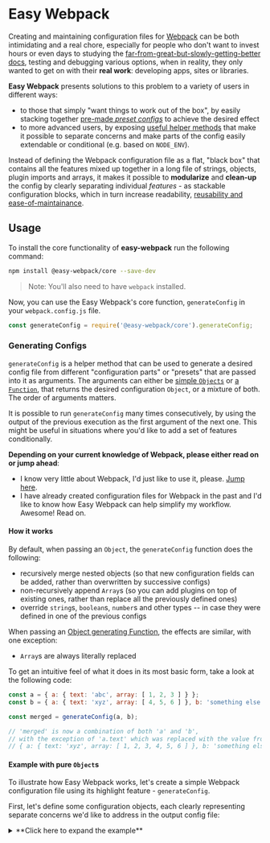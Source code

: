 # Easy Webpack

Creating and maintaining configuration files for [Webpack](https://webpack.github.io/) can be both intimidating and a real chore, especially for people who don't want to invest hours or even days to studying the [far-from-great-but-slowly-getting-better docs](https://webpack.github.io/docs/), testing and debugging various options, when in reality, they only wanted to get on with their **real work**: developing apps, sites or libraries.

**Easy Webpack** presents solutions to this problem to a variety of users in different ways:
- to those that simply "want things to work out of the box", by easily stacking together [pre-made *preset configs*](#the-easy-webpack-ecosystem---feature-and-configuration-presets) to achieve the desired effect
- to more advanced users, by exposing [useful helper methods](#generating-configs) that make it possible to separate concerns and make parts of the config easily extendable or conditional (e.g. based on `NODE_ENV`).

Instead of defining the Webpack configuration file as a flat, "black box" that contains all the features mixed up together in a long file of strings, objects, plugin imports and arrays, it makes it possible to **modularize** and **clean-up** the config by clearly separating individual *features* - as stackable configuration blocks, which in turn increase readability, [reusability and ease-of-maintainance](#the-easy-webpack-ecosystem---feature-and-configuration-presets).

## Usage

To install the core functionality of **easy-webpack** run the following command:

```sh
npm install @easy-webpack/core --save-dev
```

> Note: You'll also need to have `webpack` installed.

Now, you can use the Easy Webpack's core function, `generateConfig` in your `webpack.config.js` file.

```js
const generateConfig = require('@easy-webpack/core').generateConfig;
```

### Generating Configs

`generateConfig` is a helper method that can be used to generate a desired config file from different "configuration parts" or "presets" that are passed into it as arguments. The arguments can either be [simple `Objects`](#example-with-pure-objects) or [a `Function`](#object-generators), that returns the desired configuration `Object`, or a mixture of both. The order of arguments matters.

It is possible to run `generateConfig` many times consecutively, by using the output of the previous execution as the first argument of the next one. This might be useful in situations where you'd like to add a set of features  conditionally.

**Depending on your current knowledge of Webpack, please either read on or jump ahead**:

- I know very little about Webpack, I'd just like to use it, please. [Jump here](#the-easy-webpack-ecosystem---feature-and-configuration-presets).
- I have already created configuration files for Webpack in the past and I'd like to know how Easy Webpack can help simplify my workflow. Awesome! Read on.

#### How it works

By default, when passing an `Object`, the `generateConfig` function does the following:
- recursively merge nested objects (so that new configuration fields can be added, rather than overwritten by successive configs)
- non-recursively append `Array`s (so you can add plugins on top of existing ones, rather than replace all the previously defined ones)
- override `string`s, `boolean`s, `number`s and other types -- in case they were defined in one of the previous configs

When passing an [Object generating Function](#object-generators), the effects are similar, with one exception:
- `Array`s are always literally replaced

To get an intuitive feel of what it does in its most basic form, take a look at the following code:
```js
const a = { a: { text: 'abc', array: [ 1, 2, 3 ] } };
const b = { a: { text: 'xyz', array: [ 4, 5, 6 ] }, b: 'something else' };

const merged = generateConfig(a, b);

// 'merged' is now a combination of both 'a' and 'b', 
// with the exception of 'a.text' which was replaced with the value from 'b'
// { a: { text: 'xyz', array: [ 1, 2, 3, 4, 5, 6 ] }, b: 'something else' };
```

#### Example with pure `Object`s

To illustrate how Easy Webpack works, let's create a simple Webpack configuration file using its highlight feature - `generateConfig`. 

First, let's define some configuration objects, each clearly representing separate concerns we'd like to address in the output config file:

<details>
<summary>**Click here to expand the example**</summary>
```js
const path = require('path');
const DefinePlugin = require('webpack/lib/DefinePlugin');

const common = {
  entry: {
    'app': ['./src/main']
  },
  output: {
    path: path.resolve('dist'),
  }
}

const development = {
  devtool: 'cheap-module-inline-source-map',
  debug: true,
  output: {
    filename: '[name].bundle.js',
    sourceMapFilename: '[name].bundle.map',
    chunkFilename: '[id].chunk.js'
  },
  plugins: [
    new DefinePlugin({
      'process.env': {
        'NODE_ENV': JSON.stringify('development')
      }
    })
  ]
}

const production = {
  devtool: 'source-map',
  debug: false,
  
  output: {
    filename: '[name].[chunkhash].bundle.js',
    sourceMapFilename: '[name].[chunkhash].bundle.map',
    chunkFilename: '[id].[chunkhash].chunk.js'
  },
  
  plugins: [
    new DefinePlugin({
      'process.env': {
        'NODE_ENV': JSON.stringify('production')
      }
    })
  ]
}

const css = {
  module: {
    loaders: [{
      test: /\.css$/i,
      loaders: ['style', 'css']
    }]
  }
}
```
</details>

We can now use the `generateConfig` function from `@easy-webpack/core` to combine those parts into one, functional configuration object, which differs depending on the `NODE_ENV`:

```js
const generateConfig = require('@easy-webpack/core').generateConfig;

let config;

switch (process.env.NODE_ENV) {
  case 'development':
    config = generateConfig(common, development, css);
    break;
  case 'production':
    config = generateConfig(common, production, css);
    break;
}

module.exports = config;
```

This offers you a clear separation of concern in terms of defining your configuration files. 

#### Advanced usage
##### Literal Replace

You can achieve literal manipulations by using `literalReplace`:

```js
const literalReplace = require('@easy-webpack/core').literalReplace;

const initial = {
  plugins: [ new SomeWebpackPlugin() ]
}

const override = {
  plugins: literalReplace( [ AnotherWebpackPlugin() ] )
}

const config = generateConfig(initial, override);
// the output config will only have 'AnotherWebpackPlugin()', but not SomeWebpackPlugin, because of literalReplace
```

##### Object Generators

If you need more powerful and fine grained control over the blocks of your configuration (like prepending arrays or re-using current state), instead of passing in the object, you may also pass in a function, that generates the desired configuration part. 

The function you pass in will be evaluated with its `this` bound to the current configuration state, which means you can access previous values in order to modify or extend them. This makes it possible to do virtually any transformation to the config in a consistent manner, e.g. use values previously defined to compute the desired outcome. 

By further creating wrapper functions that generate functions that generate configuration objects (that's a mouthful!), you can create very clean wrappers for specific functionality (this is also how our preset configs are made):

<details>
<summary>**Click here to expand the example**</summary>
```js
import {get} from 'lodash'; // helper for extracting current value //

function css({ filename = '[name].css', allChunks = false, sourceMap = false, extractText = undefined, resolveRelativeUrl = undefined } = {}) {
  return function css() {
    const loaders = ['style', `css${sourceMap ? '?sourceMap' : ''}`];

    if (resolveRelativeUrl) {
      loaders.push(`resolve-url${sourceMap ? '?sourceMap' : ''}`);
      sourceMap = true; // source maps need to always be on for this
    }

    const extractCss = extractText === false;
    const providedInstance = extractText instanceof ExtractTextPlugin;

    if (!providedInstance)
      extractText = extractCss ? new ExtractTextPlugin(filename, extractText instanceof Object ? extractText : { allChunks, sourceMap }) : null;

    const config = {
      module: {
        loaders: get(this, 'module.loaders', []).concat([{
          test: /\.css$/i,
          loaders: extractCss ? extractText.extract(...loaders.slice(1)) : loaders
        }])
      }
    }

    if (extractText && !providedInstance) {
      config.plugins = [
        extractText
      ].concat(get(this, 'plugins', []))
    }

    if (resolveRelativeUrl instanceof Object) {
      config['resolveUrlLoader'] = resolveRelativeUrl
    }

    return config
  }
}
```
</details>

For simple uses, such as overriding a setting, or adding a plugin, using a simple object is usually enough.

The default behavior is to deep merge objects, append values to arrays and in all other cases overwrite the old values. The function approach allows for more fine grained changes like prepending arrays, or using previously generated config as input for the generated output. Last config is available as `this` inside the function.

## The Easy Webpack Ecosystem - Feature and Configuration Presets

Easy Webpack offers a number of pre-made **[feature preset NPM packages](https://www.npmjs.com/~easy-webpack)** that can be used to quickly add desired functionality to your Easy Webpack config file. Each feature comes with its own set of dependencies, so that you - the user - do not have to research changes, or worry about the best possible implementation of a given feature at a given time. The idea is as simple as it gets: you install the module, stick it into your config and it should just work.

This is great in a number of scenarios, such as:
- you're starting out a project and don't want to think too hard about how to configure Webpack
- you want to delegate the task of implementing the configuration of certain Webpack features to other people
- you don't neccessairly feel like researching *ze internets* every other month for an updated tutorial for the up-to-date best practices for implementing a given feature, you'd rather `npm update` and be done with it
- you want a clean "base" config that works, that you can override/append with our own custom features or parts

If you see value in any of the above mentioned scenarios, you should give feature-config presets a try.

### Using Feature Configuration Presets

You can see all the published feature configs on [NPM](https://www.npmjs.com/~easy-webpack). You'll find a range of packages, from opionionated Production and Development presets, through Babel, TypeScript, CSS, LESS and SASS support, to platform-specific support such as Aurelia or Electron.

As a rule, all the official Easy Webpack packages are made more robust by returning functions that generate Objects, meaning, the packages can expose a number of parameters to the end-user, which can be used for customization of a given feature (example below).

Every Easy Webpack package includes typings, which means IDEs such as Visual Studio, Visual Studio Code or Webstorm will show appropriate autocomplete listing all the possibile options. Since the feature configs are still mostly undocumented (Pull Requests appreciated!), its best to rely on the typings and refer to the source code as a last resort.

To use a given preset simply:

1. install it via NPM as you normally would any package
   
   ```sh
   npm install @easy-webpack/config-css --save-dev
   ```
   
2. insert a call to it as an argument to your `generateConfig` call (shown in the example below)

An example `webpack.config.js` that uses strictly configuration presets might then look like this:

```js
const baseConfig = { ... }; // project-specific config like the entry file(s)

module.exports = generateConfig(
  baseConfig,

  require('@easy-webpack/config-env-production')
    ({ compress: true }),
    
  require('@easy-webpack/config-aurelia')
    ({ title: 'My Awesome Website' }),

  require('@easy-webpack/config-typescript')(),
  require('@easy-webpack/config-html')(),

  require('@easy-webpack/config-css')
    ({ filename: 'styles.css', allChunks: true, sourceMap: false }),

  require('@easy-webpack/config-fonts-and-images')(),
  require('@easy-webpack/config-global-bluebird')(),
  require('@easy-webpack/config-global-jquery')(),
  require('@easy-webpack/config-global-regenerator')(),
  require('@easy-webpack/config-generate-index-html')
    ({ minify: true }),

  require('@easy-webpack/config-uglify')
    ({ debug: false }),
    
  // feel free to add your own overrides, custom plugins, add your own options... e.g.:
  // { plugins: [ new CustomPlugin() ] }, // <-- appends a plugin
  // { devtool: 'inline-source-map' },    // <-- replaces the devtool
  // function () { return { debug: !this.debug } } // <-- uses previous value to compute the new one
);
```

You may naturally replace, override or append any custom config by simply placing the desired config `Object` or `Object-generating Function` into the arguments passed into `generateConfig` like shown in the comments above.

For a fully-featured example, take a look at [Aurelia's Navigation Skeleton](https://github.com/aurelia/skeleton-navigation/blob/936693b68209f6c411d869e7f625fcdbbe9fe748/skeleton-typescript-webpack/webpack.config.js).

### Why delegate parts of my config file to *ze internets*, why a gazillion NPM modules, one per each simple feature?

The benefit of having parts of the config in separate NPM modules is that the community can fix bugs and optimize the config file without you - the developers - having to do anything else than `npm update`. No need for blog posts with tedious migrations to new settings -- the deal is: just update the package.

To the ney-sayers out there, my response is: When somebody wants their own, unmanaged settings, they probably know what and why they're doing something. One can always copy & paste the config out from the managed package or write their own from scratch. Ultimately, it's like the difference between managed and unmanaged webhosting -- you should always choose the right tool for the job.

### Notes on usage in production

If you're running a production-grade product that's using NPM packages, it is considered good practice to either lock your dependencies to a patch level, or use shrinkwrap to deep-lock them altogether and upgrade with the help of tests to confirm your code works in the updated scenario. If you just "upgrade the hell out of it" for the sake of upgrading, then I can't be blamed if things break.

Every config package follows SemVer, i.e. no breaking changes will be made to config files without bumping a major version. Minor bumps and bug fixes will only include: code maintenance, upgrade tasks, switches for better defaults (e.g. a better compression algorithm, a more compatible default `devtool` - things of that sort).

Note that it is ultimately the developers responsibility to ensure he has set correct SemVer range for the packages, just like it is the mainainers responsitility to follow SemVer in a SemVer environment.

## Contributing

We use [Semantic Release](https://github.com/semantic-release/semantic-release), which means:
- version is set during release, in the CI, not in Git's copy of `package.json`
- commits should conform to the AngularJS Commit Message Convention, i.e. [these rules](https://github.com/semantic-release/semantic-release#default-commit-message-format)

If you created an Easy Webpack feature configuration preset package please add the conventional `easy-webpack` tag, so that others may easily find it. In case you would like to migrate it under the `@easy-webpack` scope, open an issue here and we'll see what we can do! It would be best if you used one of the pre-existing packages as a template (Semantic Release + AVA + TypeScript).

## Prior art

I was not aware of these projects when developing Easy Webpack, however I feel the final design is more flexible than the projects cited below. Feel free to judge for yourself though!

- [webpack-config](https://mdreizin.github.io/webpack-config/) by @mdreizin
- [webpack-configurator](https://github.com/lewie9021/webpack-configurator) by @lewie9021

## Hall of Fame

Made possible thanks to these brave souls:
- @niieani (Bazyli Brzóska) https://invent.life
- @Vheissu (Dwayne Charrington) http://ilikekillnerds.com